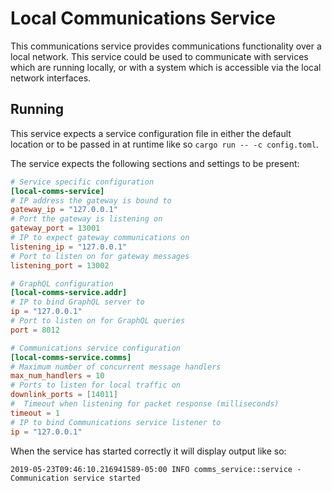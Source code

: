 # Local Communications Service

This communications service provides communications functionality over a local
network. This service could be used to communicate with services which are running
locally, or with a system which is accessible via the local network interfaces.

## Running

This service expects a service configuration file in either the default location
or to be passed in at runtime like so `cargo run -- -c config.toml`.

The service expects the following sections and settings to be present:

```toml
# Service specific configuration
[local-comms-service]
# IP address the gateway is bound to
gateway_ip = "127.0.0.1"
# Port the gateway is listening on
gateway_port = 13001
# IP to expect gateway communications on
listening_ip = "127.0.0.1"
# Port to listen on for gateway messages
listening_port = 13002

# GraphQL configuration
[local-comms-service.addr]
# IP to bind GraphQL server to
ip = "127.0.0.1"
# Port to listen on for GraphQL queries
port = 8012

# Communications service configuration
[local-comms-service.comms]
# Maximum number of concurrent message handlers
max_num_handlers = 10
# Ports to listen for local traffic on
downlink_ports = [14011]
#  Timeout when listening for packet response (milliseconds)
timeout = 1
# IP to bind Communications service listener to
ip = "127.0.0.1"
```

When the service has started correctly it will display output like so:

```
2019-05-23T09:46:10.216941589-05:00 INFO comms_service::service - Communication service started
```
